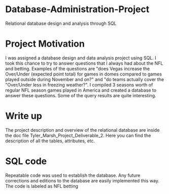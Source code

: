# Database-Administration-Project
Relational database design and analysis through SQL


# Project Motivation

I was assigned a database design and data analysis project using SQL. I took this chance to try to answer questions that I always
had about the NFL and betting. Examples of the questions are "does Vegas increase the Over/Under (expected point total) for games in domes
compared to games played outside during November and on?" and "do teams actually cover the "Over/Under less in freezing weather?".
I compiled 3 seasons worth of regular NFL season games played in America and created a database to answer these questions. Some of the query
results are quite interesting.

# Write up

The project description and overview of the relational database are inside the doc file Tyler_Marsh_Project_Deliverable_2. Here you can
find the description of all the tables, attributes, etc.


# SQL code

Repeatable code was used to establish the database. Any future corrections and editions to the database are easily implemented this way.
The code is labeled as NFL betting

